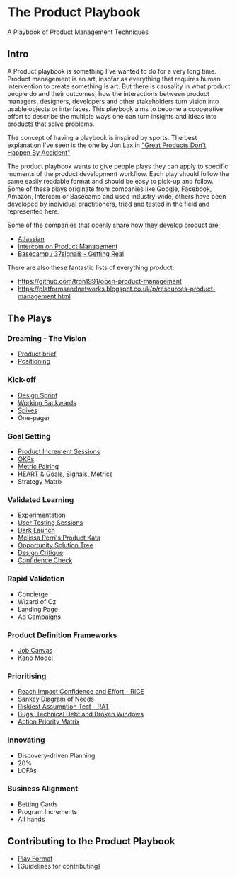 # The Product Playbook
A Playbook of Product Management Techniques

## Intro
A Product playbook is something I've wanted to do for a very long time.
Product management is an art, insofar as everything that requires human intervention to create something is art. But there is causality in what product people do and their outcomes, how the interactions between product managers, designers, developers and other stakeholders turn vision into usable objects or interfaces. This playbook aims to become a cooperative effort to describe the multiple ways one can turn insights and ideas into products that solve problems.

The concept of having a playbook is inspired by sports. The best explanation I've seen is the one by Jon Lax in ["Great Products Don't Happen By Accident"](https://medium.com/great-products-dont-happen-by-accident/great-products-dont-happen-by-accident-f46323d8ad94)

The product playbook wants to give people plays they can apply to specific moments of the product development workflow. Each play should follow the same easily readable format and should be easy to pick-up and follow. Some of these plays originate from companies like Google, Facebook, Amazon, Intercom or Basecamp and used industry-wide, others have been developed by individual practitioners, tried and tested in the field and represented here.

Some of the companies that openly share how they develop product are:
* [Atlassian](https://www.atlassian.com/team-playbook/plays)
* [Intercom on Product Management](https://www.intercom.com/books/product-management)
* [Basecamp / 37signals - Getting Real](https://basecamp.com/about/books/Getting%20Real.pdf)

There are also these fantastic lists of everything product:
* https://github.com/tron1991/open-product-management
* https://platformsandnetworks.blogspot.co.uk/p/resources-product-management.html

## The Plays

### Dreaming - The Vision
* [Product brief](https://github.com/colivetree/product-playbook/blob/master/product_brief.md)
* [Positioning](https://github.com/colivetree/product-playbook/blob/master/product_positioning.md)

### Kick-off
* [Design Sprint](https://github.com/colivetree/product-playbook/blob/master/design_sprint.md)
* [Working Backwards](https://github.com/colivetree/product-playbook/blob/master/working_backwards.md)
* [Spikes](https://github.com/colivetree/product-playbook/blob/master/spikes.md)
* One-pager

### Goal Setting
* [Product Increment Sessions](https://github.com/colivetree/product-playbook/blob/master/product_increments.md)
* [OKRs](https://github.com/colivetree/product-playbook/blob/master/OKR.md)
* [Metric Pairing](https://github.com/colivetree/product-playbook/blob/master/metric_pairing.md)
* [HEART & Goals, Signals, Metrics](https://github.com/colivetree/product-playbook/blob/master/heart_framework.md)
* Strategy Matrix

### Validated Learning
* [Experimentation](https://github.com/colivetree/product-playbook/blob/master/experimentation.md)
* [User Testing Sessions](https://github.com/colivetree/product-playbook/blob/master/user_testing.md)
* [Dark Launch](https://github.com/colivetree/product-playbook/blob/master/dark_launch.md)
* [Melissa Perri's Product Kata](https://github.com/colivetree/product-playbook/blob/master/product_kata.md)
* [Opportunity Solution Tree](https://github.com/colivetree/product-playbook/blob/master/opportunity_solution_tree.md)
* [Design Critique](https://github.com/colivetree/product-playbook/blob/master/opportunity_solution_tree.md)
* [Confidence Check](https://github.com/colivetree/product-playbook/blob/master/confidence_check.md)

### Rapid Validation
* Concierge
* Wizard of Oz
* Landing Page
* Ad Campaigns

### Product Definition Frameworks
* [Job Canvas](https://github.com/colivetree/product-playbook/blob/master/job_canvas.md)
* [Kano Model](https://github.com/colivetree/product-playbook/blob/master/kano_model.md)

### Prioritising
* [Reach Impact Confidence and Effort - RICE](https://github.com/colivetree/product-playbook/blob/master/prioritisation_rice.md)
* [Sankey Diagram of Needs](https://github.com/colivetree/product-playbook/blob/master/sankey_diagram_needs.md)
* [Riskiest Assumption Test - RAT](https://github.com/colivetree/product-playbook/blob/master/riskiest_assumption_test.md)
* [Bugs, Technical Debt and Broken Windows](https://github.com/colivetree/product-playbook/blob/master/prioritising_bugs.md)
* [Action Priority Matrix](https://github.com/colivetree/product-playbook/blob/master/action_priority_matrix.md)


### Innovating
* Discovery-driven Planning
* 20%
* LOFAs

### Business Alignment
* Betting Cards
* Program Increments
* All hands

## Contributing to the Product Playbook
* [Play Format](https://github.com/colivetree/product-playbook/blob/master/template.md)
* [Guidelines for contributing]
